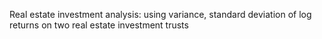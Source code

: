 Real estate investment analysis: using variance, standard deviation of log returns on two real estate investment trusts
